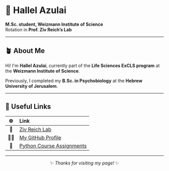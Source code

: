 

# 🌿 **Hallel Azulai**

**M.Sc. student, Weizmann Institute of Science**  
Rotation in **Prof. Ziv Reich’s Lab**  

---


## 🪴 About Me

Hi! I'm **Hallel Azulai**, currently part of the **Life Sciences ExCLS program** at the **Weizmann Institute of Science**.  

Previously, I completed my **B.Sc. in Psychobiology** at the **Hebrew University of Jerusalem**.

---

## 🔗 Useful Links

| 🌐 | Link |
|:--:|:--|
| 🧫 | [Ziv Reich Lab](https://www.weizmann.ac.il/Biomolecular_Sciences/Reich/home) |
| 👩‍💻 | [My GitHub Profile](https://github.com/hallelaz) |
| 📁 | [Python Course Assignments](https://github.com/hallelaz/python-course-assignments) |

---

<div align="center">
  
✨ *Thanks for visiting my page!* ✨  

</div>
